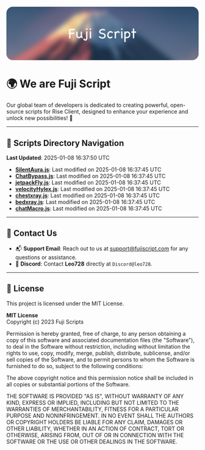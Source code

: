 ![Banner](.github/b.webp)

# 🌍 **We are Fuji Script**

Our global team of developers is dedicated to creating powerful, open-source scripts for Rise Client, designed to enhance your experience and unlock new possibilities! 🌟

---
<!-- SCRIPTS_NAVIGATION_START -->
## 📂 **Scripts Directory Navigation**

**Last Updated**: 2025-01-08 16:37:50 UTC

- **[SilentAura.js](scripts/SilentAura.js)**: Last modified on 2025-01-08 16:37:45 UTC
- **[ChatBypass.js](scripts/ChatBypass.js)**: Last modified on 2025-01-08 16:37:45 UTC
- **[jetpackFly.js](scripts/jetpackFly.js)**: Last modified on 2025-01-08 16:37:45 UTC
- **[velocityHylex.js](scripts/velocityHylex.js)**: Last modified on 2025-01-08 16:37:45 UTC
- **[chestxray.js](scripts/chestxray.js)**: Last modified on 2025-01-08 16:37:45 UTC
- **[bedxray.js](scripts/bedxray.js)**: Last modified on 2025-01-08 16:37:45 UTC
- **[chatMacro.js](scripts/chatMacro.js)**: Last modified on 2025-01-08 16:37:45 UTC

<!-- SCRIPTS_NAVIGATION_END -->

---

## 💬 **Contact Us**  
- 📬 **Support Email**: Reach out to us at [support@fujiscript.com](mailto:support@fujiscript.com) for any questions or assistance.  
- 💬 **Discord**: Contact **Leo728** directly at `Discord@leo728`.

---

## 📜 **License**

This project is licensed under the MIT License.  

**MIT License**  
Copyright (c) 2023 Fuji Scripts  

Permission is hereby granted, free of charge, to any person obtaining a copy of this software and associated documentation files (the "Software"), to deal in the Software without restriction, including without limitation the rights to use, copy, modify, merge, publish, distribute, sublicense, and/or sell copies of the Software, and to permit persons to whom the Software is furnished to do so, subject to the following conditions:  

The above copyright notice and this permission notice shall be included in all copies or substantial portions of the Software.  

THE SOFTWARE IS PROVIDED "AS IS", WITHOUT WARRANTY OF ANY KIND, EXPRESS OR IMPLIED, INCLUDING BUT NOT LIMITED TO THE WARRANTIES OF MERCHANTABILITY, FITNESS FOR A PARTICULAR PURPOSE AND NONINFRINGEMENT. IN NO EVENT SHALL THE AUTHORS OR COPYRIGHT HOLDERS BE LIABLE FOR ANY CLAIM, DAMAGES OR OTHER LIABILITY, WHETHER IN AN ACTION OF CONTRACT, TORT OR OTHERWISE, ARISING FROM, OUT OF OR IN CONNECTION WITH THE SOFTWARE OR THE USE OR OTHER DEALINGS IN THE SOFTWARE.  
